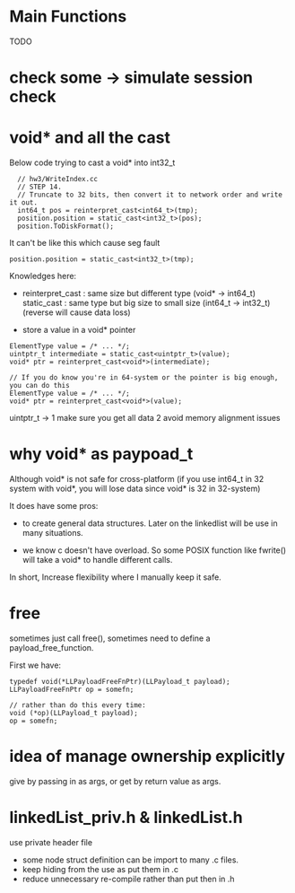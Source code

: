 # Main Functions
TODO

# check some -> simulate session check

# void* and all the cast
Below code trying to cast a void* into int32_t
```
  // hw3/WriteIndex.cc
  // STEP 14.
  // Truncate to 32 bits, then convert it to network order and write it out.
  int64_t pos = reinterpret_cast<int64_t>(tmp);
  position.position = static_cast<int32_t>(pos);
  position.ToDiskFormat();
```

It can't be like this which cause seg fault
```
position.position = static_cast<int32_t>(tmp);
```
Knowledges here:

-  reinterpret_cast : same size but different type (void* -> int64_t)
   static_cast : same type but big size to small size (int64_t -> int32_t) (reverse will cause data loss)

- store a value in a void* pointer
```
ElementType value = /* ... */;
uintptr_t intermediate = static_cast<uintptr_t>(value);
void* ptr = reinterpret_cast<void*>(intermediate);

// If you do know you're in 64-system or the pointer is big enough, you can do this
ElementType value = /* ... */;
void* ptr = reinterpret_cast<void*>(value);
```
uintptr_t -> 1 make sure you get all data 2 avoid memory alignment issues


# why void* as paypoad_t

Although void* is not safe for cross-platform (if you use int64_t in 32 system with void*, you will lose data since void* is 32 in 32-system)

It does have some pros:

- to create general data structures. Later on the linkedlist will be use in many situations.

- we know c doesn't have overload. So some POSIX function like fwrite() will take a void* to handle different calls.

In short, Increase flexibility where I manually keep it safe.


# free

sometimes just call free(), sometimes need to define a payload_free_function.

First we have:
```
typedef void(*LLPayloadFreeFnPtr)(LLPayload_t payload);
LLPayloadFreeFnPtr op = somefn;

// rather than do this every time:
void (*op)(LLPayload_t payload);
op = somefn;
```

# idea of manage ownership explicitly

give by passing in as args, or get by return value as args.

# linkedList_priv.h & linkedList.h

use private header file

- some node struct definition can be import to many .c files.
- keep hiding from the use as put them in .c
- reduce unnecessary re-compile rather than put then in .h

